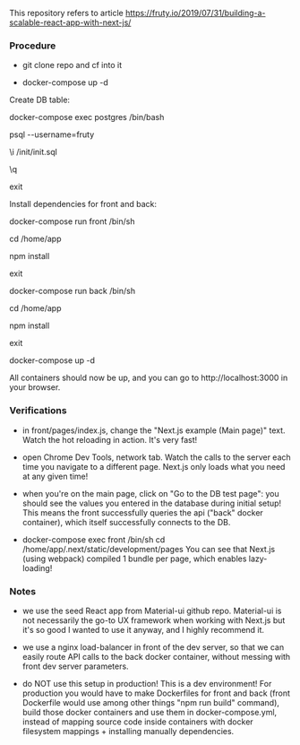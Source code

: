 This repository refers to article https://fruty.io/2019/07/31/building-a-scalable-react-app-with-next-js/

### Procedure

- git clone repo and cf into it

- docker-compose up -d

Create DB table:

docker-compose exec postgres /bin/bash

psql --username=fruty

\i /init/init.sql

\q

exit

Install dependencies for front and back:

docker-compose run front /bin/sh

cd /home/app

npm install

exit

docker-compose run back /bin/sh

cd /home/app

npm install

exit

docker-compose up -d

All containers should now be up, and you can go to http://localhost:3000 in your browser.

### Verifications

- in front/pages/index.js, change the "Next.js example (Main page)" text.
Watch the hot reloading in action. It's very fast!

- open Chrome Dev Tools, network tab. Watch the calls to the server each time you navigate to a
different page. Next.js only loads what you need at any given time!

- when you're on the main page, click on "Go to the DB test page": you should see the values
you entered in the database during initial setup! This means the front successfully queries the api
("back" docker container), which itself successfully connects to the DB.

- docker-compose exec front /bin/sh
cd /home/app/.next/static/development/pages
You can see that Next.js (using webpack) compiled 1 bundle per page, which enables lazy-loading!


### Notes

- we use the seed React app from Material-ui github repo. Material-ui is not necessarily
the go-to UX framework when working with Next.js but it's so good I wanted to use it anyway,
and I highly recommend it.

- we use a nginx load-balancer in front of the dev server, so that we can easily route
API calls to the back docker container, without messing with front dev server parameters.

- do NOT use this setup in production! This is a dev environment! For production you would have
to make Dockerfiles for front and back (front Dockerfile would use among other things "npm run build" command), build those docker containers and use them in docker-compose.yml, instead of mapping source code inside containers with docker filesystem mappings + installing manually dependencies.
